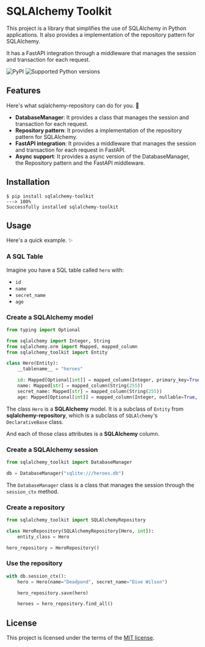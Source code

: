 # SQLAlchemy Toolkit

This project is a library that simplifies the use of SQLAlchemy in Python applications. It also provides a implementation of the repository pattern for SQLAlchemy.

It has a FastAPI integration through a middleware that manages the session and transaction for each request.

![PyPI](https://img.shields.io/pypi/v/sqlalchemy-toolkit.svg)
![Supported Python versions](https://img.shields.io/pypi/pyversions/sqlalchemy-toolkit.svg)

## Features

Here's what sqlalchemy-repository can do for you. 🚀

- **DatabaseManager**: It provides a class that manages the session and transaction for each request.
- **Repository pattern**: It provides a implementation of the repository pattern for SQLAlchemy.
- **FastAPI integration**: It provides a middleware that manages the session and transaction for each request in FastAPI.
- **Async support**: It provides a async version of the DatabaseManager, the Repository pattern and the FastAPI middleware.

## Installation

```console
$ pip install sqlalchemy-toolkit
---> 100%
Successfully installed sqlalchemy-toolkit
```

## Usage

Here's a quick example. ✨

### A SQL Table

Imagine you have a SQL table called `hero` with:

- `id`
- `name`
- `secret_name`
- `age`

### Create a SQLAlchemy model

```python
from typing import Optional

from sqlalchemy import Integer, String
from sqlalchemy.orm import Mapped, mapped_column
from sqlalchemy_toolkit import Entity

class Hero(Entity):
    __tablename__ = "heroes"

    id: Mapped[Optional[int]] = mapped_column(Integer, primary_key=True, nullable=False, autoincrement=True)
    name: Mapped[str] = mapped_column(String(255))
    secret_name: Mapped[str] = mapped_column(String(255))
    age: Mapped[Optional[int]] = mapped_column(Integer, nullable=True, default=None)
```

The class `Hero` is a **SQLAlchemy** model. It is a subclass of `Entity` from **sqlalchemy-repository**, which is a subclass of `SQLAlchemy`'s `DeclarativeBase` class.

And each of those class attributes is a **SQLAlchemy** column.

### Create a SQLAlchemy session

```python
from sqlalchemy_toolkit import DatabaseManager

db = DatabaseManager("sqlite:///heroes.db")
```

The `DatabaseManager` class is a class that manages the session through the `session_ctx` method.

### Create a repository

```python
from sqlalchemy_toolkit import SQLAlchemyRepository

class HeroRepository(SQLAlchemyRepository[Hero, int]):
    entity_class = Hero

hero_repository = HeroRepository()
```

### Use the repository

```python
with db.session_ctx():
    hero = Hero(name="Deadpond", secret_name="Dive Wilson")

    hero_repository.save(hero)

    heroes = hero_repository.find_all()
```

## License

This project is licensed under the terms of the [MIT license](https://github.com/javalce/sqlalchemy-repository/blob/main/LICENSE).
